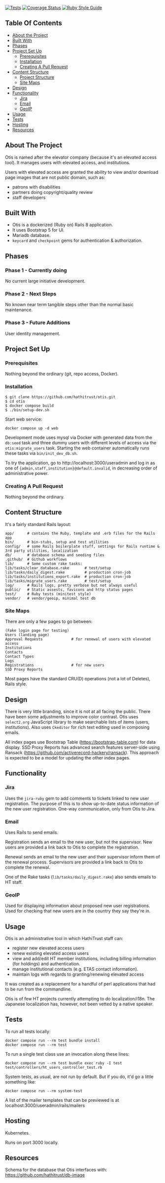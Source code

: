 [![Tests](https://github.com/hathitrust/otis/actions/workflows/tests.yaml/badge.svg)](https://github.com/hathitrust/otis/actions/workflows/tests.yaml)
[![Coverage Status](https://coveralls.io/repos/github/hathitrust/otis/badge.svg?branch=main)](https://coveralls.io/github/hathitrust/otis?branch=main)
[![Ruby Style Guide](https://img.shields.io/badge/code_style-standard-brightgreen.svg)](https://github.com/testdouble/standard)

## Table Of Contents

* [About the Project](#about-the-project)
* [Built With](#built-with)
* [Phases](#phases)
* [Project Set Up](#project-set-up)
  * [Prerequisites](#prerequisites)
  * [Installation](#installation)
  * [Creating A Pull Request](#creating-a-pull-request)
* [Content Structure](#content-structure)
  * [Project Structure](#project-structure)
  * [Site Maps](#site-maps)
* [Design](#design)
* [Functionality](#functionality)
  * [Jira](#jira)
  * [Email](#email)
  * [GeoIP](#geoip)
* [Usage](#usage)
* [Tests](#tests)
* [Hosting](#hosting)
* [Resources](#resources)

## About The Project

Otis is named after the elevator company (because it's an elevated access tool). 
It manages users with elevated access, and institutions.

Users with elevated access are granted the ability to view and/or download page images that are not public domain, such as:
* patrons with disabilities
* partners doing copyright/quality review
* staff developers

## Built With

* Otis is a dockerized (Ruby on) Rails 8 application.
* It uses Bootstrap 5 for UI.
* Mariadb database.
* `keycard` and `checkpoint` gems for authentication & authorization.

## Phases

### Phase 1 - Currently doing

No current large initiative development.

### Phase 2 - Next Steps

No known near term tangible steps other than the normal basic maintenance.

### Phase 3 - Future Additions

User identity management.

## Project Set Up
### Prerequisites

Nothing beyond the ordinary (git, repo access, Docker).

### Installation

```
$ git clone https://github.com/hathitrust/otis.git
$ cd otis
$ docker compose build
$ ./bin/setup-dev.sh
```

Start web service:

```
docker compose up -d web
```

Development mode uses mysql via Docker with generated data from the `db:seed`
task and three dummy users with different levels of access via the
`otis:migrate_users` task. Starting the web container automatically runs these
tasks via `bin/init_dev_db.sh`.

To try the application, go to http://localhost:3000/useradmin and log in as one
of `{admin,staff,institution}@default.invalid`, in decreasing order of
administrative power.

### Creating A Pull Request

Nothing beyond the ordinary.

## Content Structure

It's a fairly standard Rails layout:

```
app/      # contains the Ruby, template and .erb files for the Rails app
bin/      # bin-stubs, setup and test utilities
config/   # some Rails boilerplate stuff, settings for Rails runtime & 3rd party utilities, localization
db/       # database schema and seeding files
.github/  # Github workflows
lib/      # Some custom rake tasks:
lib/tasks/clear_database.rake       # test/setup
lib/tasks/daily_digest.rake         # production cron-job
lib/tasks/institutions_export.rake  # production cron-job
lib/tasks/migrate_users.rake        # test/setup
log/      # Rails logs, pretty verbose but not always useful
public/   # Static assests, favicons and http status pages
test/     # Ruby tests (minitest style)
vendor/   # vendor/geoip, minimal test db
```

### Site Maps

There are only a few pages to go between:

```
(Fake login page for testing)
Users (landing page)
Approval Requests             # for renewal of users with elevated access 
Institutions
Contacts
Contact Types
Logs
Registrations                 # for new users
SSD Proxy Reports
```

Most pages have the standard CRU(D) operations (not a lot of Deletes), Rails style.

## Design

There is very little branding, since it is not at all facing the public.
There have been some adjustments to improve color contrast.
Otis uses `select2.org` JavaScript library to make searchable lists of items (users, institutions).
Also uses `Ckeditor` for rich text editing used in composing emails.

All index pages use Bootstrap Table (https://bootstrap-table.com) for data display. SSD Proxy Reports
has advanced search features server-side using Ransack (https://github.com/activerecord-hackery/ransack).
This approach is expected to be a model for updating the other index pages.

## Functionality

### Jira

Uses the `jira-ruby` gem to add comments to tickets linked to new user registration.
The purpose of this is to show up-to-date status information of the new user registration.
One-way communication, only from Otis to Jira.

### Email

Uses Rails to send emails.

Registration sends an email to the new user, but not the supervisor.
New users are provided a link back to Otis to complete the registration.

Renewal sends an email to the new user and their supervisor inform them of the renewal process.
Supervisors are provided a link back to Otis to complete the renewal.

One of the Rake tasks (`lib/tasks/daily_digest.rake`) also sends emails to HT staff.

### GeoIP

Used for displaying information about proposed new user registrations.
Used for checking that new users are in the country they say they're in.

## Usage

Otis is an administrative tool in which HathiTrust staff can:

* register new elevated access users
* renew existing elevated access users
* view and add/edit HT member institutions, including billing information (for holdings) and authentication.
* manage institutional contacts (e.g. ETAS contact information).
* maintain logs with regards to granting/renewing elevated access

It was created as a replacement for a handful of perl applications that had to be run from the commandline.

Otis is of few HT projects currently attempting to do localization/i18n. The Japanese
localization has, however, not been vetted by a native speaker.

## Tests

To run all tests locally:

```
docker compose run --rm test bundle install
docker compose run --rm test
```

To run a single test class use an invocation along these lines:

```
docker compose run --rm test bundle exec ruby -I test test/controllers/ht_users_controller_test.rb
```

System tests, as usual, are not run by default. But if you do, it'd go a little something like:

```
docker compose run --rm system-test
```

A list of the mailer templates that can be previewed is at localhost:3000/useradmin/rails/mailers

## Hosting

Kubernetes.

Runs on port 3000 locally.

## Resources

Schema for the database that Otis interfaces with: https://github.com/hathitrust/db-image
